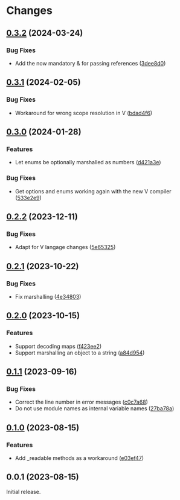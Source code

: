 # Changes

## [0.3.2](https://github.com/prantlf/v-ini/compare/v0.3.1...v0.3.2) (2024-03-24)

### Bug Fixes

* Add the now mandatory & for passing references ([3dee8d0](https://github.com/prantlf/v-ini/commit/3dee8d0876bb179684d6d864ad9af5f6971cfd20))

## [0.3.1](https://github.com/prantlf/v-ini/compare/v0.3.0...v0.3.1) (2024-02-05)

### Bug Fixes

* Workaround for wrong scope resolution in V ([bdad4f6](https://github.com/prantlf/v-ini/commit/bdad4f6484e385526aeee91a2f14d362a30f308b))

## [0.3.0](https://github.com/prantlf/v-ini/compare/v0.2.2...v0.3.0) (2024-01-28)

### Features

* Let enums be optionally marshalled as numbers ([d421a3e](https://github.com/prantlf/v-ini/commit/d421a3ec96af942110c75245753fc2d13e09c480))

### Bug Fixes

* Get options and enums working again with the new V compiler ([533e2e9](https://github.com/prantlf/v-ini/commit/533e2e91534eb852e2ac6a82294f0f90762dc6cf))

## [0.2.2](https://github.com/prantlf/v-ini/compare/v0.2.1...v0.2.2) (2023-12-11)

### Bug Fixes

* Adapt for V langage changes ([5e65325](https://github.com/prantlf/v-ini/commit/5e65325291514afb09c6ae944bcabcae93cc401e))

## [0.2.1](https://github.com/prantlf/v-ini/compare/v0.2.0...v0.2.1) (2023-10-22)

### Bug Fixes

* Fix marshalling ([4e34803](https://github.com/prantlf/v-ini/commit/4e34803538323e30faf33a52c9a342d5ff25827a))

## [0.2.0](https://github.com/prantlf/v-ini/compare/v0.1.1...v0.2.0) (2023-10-15)

### Features

* Support decoding maps ([f423ee2](https://github.com/prantlf/v-ini/commit/f423ee2b40b026d7a1c1bfdf3bfcb1a9f94cec9c))
* Support marshalling an object to a string ([a84d954](https://github.com/prantlf/v-ini/commit/a84d954e08f16acbb75249300a6217613e1f2ee9))

## [0.1.1](https://github.com/prantlf/v-ini/compare/v0.1.0...v0.1.1) (2023-09-16)

### Bug Fixes

* Correct the line number in error messages ([c0c7a68](https://github.com/prantlf/v-ini/commit/c0c7a68fd8b493f2e64070b896b2ded9463d7a71))
* Do not use module names as internal variable names ([27ba78a](https://github.com/prantlf/v-ini/commit/27ba78a0ecc7dd876ea9280c7768348d32aa9e7c))

## [0.1.0](https://github.com/prantlf/v-ini/compare/v0.0.1...v0.1.0) (2023-08-15)

### Features

* Add _readable methods as a workaround ([e03ef47](https://github.com/prantlf/v-ini/commit/e03ef47ed41ce444b5819576756f964250c31b30))

## 0.0.1 (2023-08-15)

Initial release.
